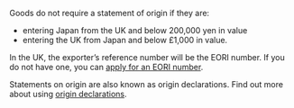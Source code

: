 Goods do not require a statement of origin if they are:

- entering Japan from the UK and below 200,000 yen in value
- entering the UK from Japan and below £1,000 in value.

In the UK, the exporter’s reference number will be the EORI number. If you do not have one, you can [apply for an EORI number](https://www.gov.uk/eori).

Statements on origin are also known as origin declarations. Find out more about using [origin declarations](https://www.gov.uk/guidance/get-proof-of-origin-for-your-goods#origin-declaration).

